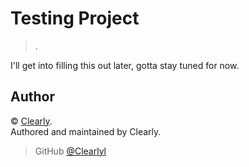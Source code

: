 # Testing Project
> .

I'll get into filling this out later, gotta stay tuned for now.

## Author

© [Clearly](https://github.com/ClearlyNation).  
Authored and maintained by Clearly.

> GitHub [@Clearlyl](https://github.com/ClearlyNation)

